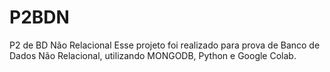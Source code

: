 # P2BDN
P2 de BD Não Relacional
Esse projeto foi realizado para prova de Banco de Dados Não Relacional, utilizando MONGODB, Python e Google Colab.
